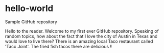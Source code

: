 # hello-world
Sample GitHub repository

Hello to the reader. Welcome to my first ever GitHub repository. Speaking of random topics, how about the fact that I love the city of Austin in Texas and would love to live there? There is an amazing local Taco restaurant called 'Taco Joint'. The fried fish tacos there are delicious !!
